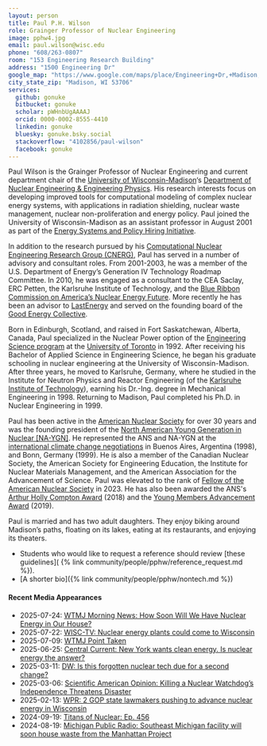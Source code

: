 ```yaml
---
layout: person
title: Paul P.H. Wilson
role: Grainger Professor of Nuclear Engineering
image: pphw4.jpg
email: paul.wilson@wisc.edu
phone: "608/263-0807"
room: "153 Engineering Research Building"
address: "1500 Engineering Dr"
google_map: "https://www.google.com/maps/place/Engineering+Dr,+Madison,+WI+53706/@43.0722638,-89.4132024,17z/data=!4m5!3m4!1s0x8807acc6ec542427:0x8e97163cfd1719a0!8m2!3d43.0722638!4d-89.4110137"
city_state_zip: "Madison, WI 53706"
services:
  github: gonuke
  bitbucket: gonuke
  scholar: pWHnbUgAAAAJ
  orcid: 0000-0002-8555-4410
  linkedin: gonuke
  bluesky: gonuke.bsky.social
  stackoverflow: "4102856/paul-wilson"
  facebook: gonuke
---
```


Paul Wilson is the Grainger Professor of Nuclear Engineering and current
department chair of the [University of Wisconsin-Madison](http://www.wisc.edu)‘s
[Department of Nuclear Engineering & Engineering Physics](http://engineering.wisc.edu/neep). His research
interests focus on developing improved tools for computational modeling of
complex nuclear energy systems, with applications in radiation shielding,
nuclear waste management, nuclear non-proliferation and energy policy. Paul
joined the University of Wisconsin-Madison as an assistant professor in August
2001 as part of the [Energy Systems and Policy Hiring
Initiative](https://facstaff.provost.wisc.edu/cluster-hiring-initiative/). 

In addition to the research pursued by his [Computational Nuclear Engineering
Research Group (CNERG)](http://cnerg.engr.wisc.edu), Paul has served in a number
of advisory and consultant roles. From 2001-2003, he was a member of the U.S.
Department of Energy’s Generation IV Technology Roadmap Committee. In 2010, he
was engaged as a consultant to the CEA Saclay, ERC Petten, the Karlsruhe
Institute of Technology, and the [Blue Ribbon Commission on America’s Nuclear
Energy
Future](http://energy.gov/sites/prod/files/2013/04/f0/brc_finalreport_jan2012.pdf).
More recently he has been an advisor to [LastEnergy](https://www.lastenergy.com/) 
and served on the founding board of the 
[Good Energy Collective](https://www.goodenergycollective.org/). 


Born in Edinburgh, Scotland, and raised in Fort Saskatchewan, Alberta, Canada,
Paul specialized in the Nuclear Power option of the [Engineering Science
program](https://engsci.utoronto.ca/) at the [University of
Toronto](https://www.utoronto.ca) in 1992. After receiving his Bachelor of
Applied Science in Engineering Science, he began his graduate schooling in
nuclear engineering at the University of Wisconsin-Madison. After three years,
he moved to Karlsruhe, Germany, where he studied in the Institute for Neutron
Physics and Reactor Engineering (of the [Karlsruhe Institute of
Technology](https://www.kit.edu)), earning his Dr.-Ing. degree in Mechanical
Engineering in 1998. Returning to Madison, Paul completed his Ph.D. in Nuclear
Engineering in 1999.

Paul has been active in the [American Nuclear Society](https://www.ans.org) for
over 30 years and was the founding president of the [North American Young
Generation in Nuclear [NA-YGN]](https://www.naygn.org). He represented the ANS
and NA-YGN at the [international climate change negotiations](http://unfccc.int)
in Buenos Aires, Argentina (1998), and Bonn, Germany (1999). He is also a member
of the Canadian Nuclear Society, the American Society for Engineering Education,
the Institute for Nuclear Materials Management, and the American Association for
the Advancement of Science. Paul was elevated to the rank of [Fellow of the
American Nuclear Society](https://www.ans.org/honors/fellows/) in 2023.  He has
also been awarded the ANS's [Arthur Holly Compton
Award](https://www.ans.org/honors/award-compton/) (2018) and the [Young Members
Advancement Award](https://www.ans.org/honors/award-yngmbradvance/) (2019).

Paul is married and has two adult daughters. They enjoy biking around Madison’s paths,
floating on its lakes, eating at its restaurants, and enjoying its theaters.

* Students who would like to request a reference should review [these
guidelines]( {% link community/people/pphw/reference_request.md %}).
* [A shorter bio]({% link community/people/pphw/nontech.md %})

#### Recent Media Appearances
* 2025-07-24: [WTMJ Morning News: How Soon Will We Have Nuclear Energy in Our House?](https://player.amperwavepodcasting.com/?feed-link=https%3A%2F%2Frss.amperwave.net%2Fv2%2Fepisode%2F7539089_2025-07-24-165629%2Fitunes_akrgV)
* 2025-07-22: [WISC-TV: Nuclear energy plants could come to Wisconsin](https://www.channel3000.com/video/nuclear-energy-plants-could-come-to-wisconsin/video_6749f029-132c-5f1d-9f5a-7dbb0ee7502b.html)
* 2025-07-09: [WTMJ Point Taken](https://player.amperwavepodcasting.com/?feed-link=https%3A%2F%2Frss.amperwave.net%2Fv2%2Fepisode%2F7512623_2025-07-09-185023%2Fitunes_akrgV)
* 2025-06-25: [Central Current: New York wants clean energy. Is nuclear energy the answer?](https://centralcurrent.org/new-york-wants-clean-energy-is-nuclear-energy-the-answer/)
* 2025-03-11: [DW: Is this forgotten nuclear tech due for a second change?](https://www.youtube.com/watch?v=ttfonYWDvm4)
* 2025-03-06: [Scientific American Opinion: Killing a Nuclear Watchdog’s Independence Threatens Disaster](https://www.scientificamerican.com/article/killing-a-nuclear-watchdogs-independence-threatens-disaster/)
* 2025-02-13: [WPR: 2 GOP state lawmakers pushing to advance nuclear energy in Wisconsin](https://www.wpr.org/news/gop-state-lawmakers-pushing-to-advance-nuclear-energy-wisconsin)
* 2024-09-19: [Titans of Nuclear: Ep. 456](https://www.lastenergy.com/titansofnuclear/experts/paulwilson)
* 2024-08-19: [Michigan Public Radio: Southeast Michigan facility will soon house waste from the Manhattan Project](https://www.michiganpublic.org/environment-climate-change/2024-08-19/southeast-michigan-facility-will-soon-house-waste-from-the-manhattan-project)
